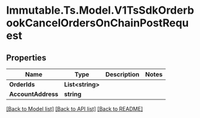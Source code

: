# Immutable.Ts.Model.V1TsSdkOrderbookCancelOrdersOnChainPostRequest

## Properties

Name | Type | Description | Notes
------------ | ------------- | ------------- | -------------
**OrderIds** | **List&lt;string&gt;** |  | 
**AccountAddress** | **string** |  | 

[[Back to Model list]](../README.md#documentation-for-models) [[Back to API list]](../README.md#documentation-for-api-endpoints) [[Back to README]](../README.md)

